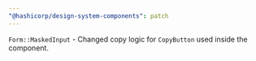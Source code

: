 ```yaml
---
"@hashicorp/design-system-components": patch
---
```


`Form::MaskedInput` - Changed copy logic for `CopyButton` used inside the component.
